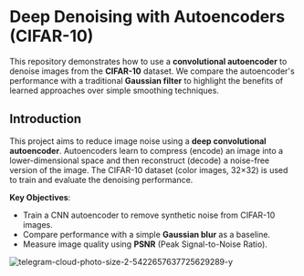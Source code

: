 # Deep Denoising with Autoencoders (CIFAR-10)

This repository demonstrates how to use a **convolutional autoencoder** to denoise images from the **CIFAR-10** dataset. We compare the autoencoder's performance with a traditional **Gaussian filter** to highlight the benefits of learned approaches over simple smoothing techniques.

## Introduction
This project aims to reduce image noise using a **deep convolutional autoencoder**. Autoencoders learn to compress (encode) an image into a lower-dimensional space and then reconstruct (decode) a noise-free version of the image. The CIFAR-10 dataset (color images, 32×32) is used to train and evaluate the denoising performance.

**Key Objectives**:
- Train a CNN autoencoder to remove synthetic noise from CIFAR-10 images.
- Compare performance with a simple **Gaussian blur** as a baseline.
- Measure image quality using **PSNR** (Peak Signal-to-Noise Ratio).

![telegram-cloud-photo-size-2-5422657637725629289-y](https://github.com/user-attachments/assets/00ec9b57-7afd-4fe7-b849-b53b6b0c5c91)
